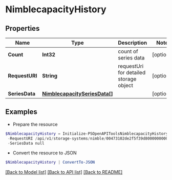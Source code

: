 # NimblecapacityHistory
## Properties

Name | Type | Description | Notes
------------ | ------------- | ------------- | -------------
**Count** | **Int32** | count of series data | [optional] 
**RequestURI** | **String** | requestUri for detailed storage object | [optional] 
**SeriesData** | [**NimblecapacitySeriesData[]**](NimblecapacitySeriesData.md) |  | [optional] 

## Examples

- Prepare the resource
```powershell
$NimblecapacityHistory = Initialize-PSOpenAPIToolsNimblecapacityHistory  -Count 127 `
 -RequestURI /api/v1/storage-systems/nimble/00473102de2f5f39d8000000000000000000000001/capacity-history `
 -SeriesData null
```

- Convert the resource to JSON
```powershell
$NimblecapacityHistory | ConvertTo-JSON
```

[[Back to Model list]](../README.md#documentation-for-models) [[Back to API list]](../README.md#documentation-for-api-endpoints) [[Back to README]](../README.md)

